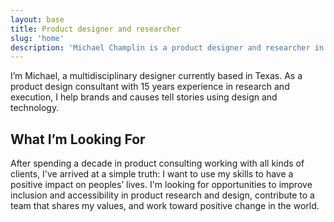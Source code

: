 ```yaml
---
layout: base
title: Product designer and researcher
slug: 'home'
description: 'Michael Champlin is a product designer and researcher in Dallas, Texas. He has over 15 years of experience in both research and design execution.'
---
```



<section id="intro" class="grid-item-4 grid-offset-2">
  <p>I’m Michael, a multidisciplinary designer currently based in Texas. As a product design consultant with 15 years experience in research and execution, I help brands and causes tell stories using design and technology.</p>
</section>
<div class="rule grid-item-5 grid-offset-1 grid-gutter-slug"></div>
<section class="grid-item-4 grid-offset-2">
  <h2>What I’m Looking For</h2>
  <p>After spending a decade in product consulting working with all kinds of clients, I've arrived at a simple truth: I want to use my skills to have a positive impact on peoples’ lives. I'm looking for opportunities to improve inclusion and accessibility in product research and design, contribute to a team that shares my values, and work toward positive change in the world.</p>
</section>